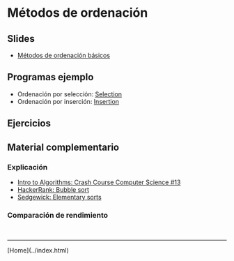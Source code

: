 # Métodos de ordenación

## Slides

- [Métodos de ordenación básicos](../slides/05.1-Sorting-sem08.pdf)  

<!--
- [Mergesort](../slides/05.2-Mergesort-sem09.pdf)  
- [Quicksort](../slides/05.3-Quicksort-sem10.pdf)  
-->


## Programas ejemplo

- Ordenación por selección: [Selection](https://algs4.cs.princeton.edu/code/edu/princeton/cs/algs4/Selection.java.html)  
- Ordenación por inserción: [Insertion](https://algs4.cs.princeton.edu/code/edu/princeton/cs/algs4/Insertion.java.html)  

<!--
- Ordenamiento shell: [Shell](https://algs4.cs.princeton.edu/code/edu/princeton/cs/algs4/Shell.java.html)  
- Ordenación por fusión: [Mergesort](https://algs4.cs.princeton.edu/code/edu/princeton/cs/algs4/Merge.java.html)  
- Ordenación rápida: [Quicksort](https://algs4.cs.princeton.edu/code/edu/princeton/cs/algs4/Quick.java.html)  
-->

## Ejercicios

<!--
- [Ejercicios de repaso 4: Métodos de ordenación](Ejercicios4-201920.pdf)
- [Punto 1](https://gist.github.com/jmlon/28dcf264fdaa0c029d149506b436dd34) y [Punto 2](https://gist.github.com/jmlon/3d97b2802075851c2be578b254b6a32b)
-->


## Material complementario


### Explicación

- [Intro to Algorithms: Crash Course Computer Science #13](https://www.youtube.com/watch?v=rL8X2mlNHPM)  
- [HackerRank: Bubble sort](https://www.youtube.com/watch?v=6Gv8vg0kcHc)  
- [Sedgewick: Elementary sorts](https://www.youtube.com/watch?v=GENxxQx9Erg&list=PL5iJcUfx7xTei2gIfyONF4aplI0tASbW4)  

<!--
- [HackerRank: Mergesort](https://www.youtube.com/watch?v=KF2j-9iSf4Q)  
- [Sedgewick: Mergesort](https://www.youtube.com/watch?v=ypae0cmi7hM&list=PL5iJcUfx7xTeMWs0ci98CEW9aEURcviZv)  
- [HackerRank: Quicksort](https://www.youtube.com/watch?v=SLauY6PpjW4)  
- [Sedgewick: Quicksort](https://www.youtube.com/watch?v=1a-chpO4bgQ&list=PL5iJcUfx7xTcS3wlgS6uYwStWIzxQld6r)  
-->

### Comparación de rendimiento

<!--
- [Comparación experimental de métodos de ordenamiento](ComparisonOfSortingAlgorithms.pdf)  
- [Merge Sort vs Quick Sort](https://www.youtube.com/watch?v=es2T6KY45cA)  
- [Visualization of 24 Sorting Algorithms In 2 Minutes](https://www.youtube.com/watch?v=BeoCbJPuvSE)  
- [Python: Sorting Algorithms Benchmarks Comparison](https://www.youtube.com/watch?v=bJ0aERNrErA)  
- [Visualization of Quick sort (HD)](https://www.youtube.com/watch?v=aXXWXz5rF64)  

-->


<!--
### Llendo más alla

- [What is the P versus NP problem?](https://www.youtube.com/watch?v=UR2oDYZ-Sao)  
-->


<BR>
<HR>
[Home](../index.html)
<BR>

